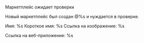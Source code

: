 Маркетплейс ожидает проверки

Новый маркетплейс был создан @%s и нуждается в проверке.

Имя: %s
Короткое имя: %s
Ссылка на изображение: %s

Ссылка на веб-приложение: %s
